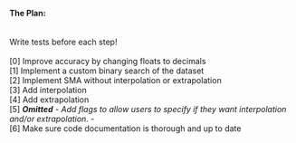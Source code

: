 <b>The Plan:</b><br />
<br />
<br />
Write tests before each step!<br />
<br />
[0] Improve accuracy by changing floats to decimals<br />
[1] Implement a custom binary search of the dataset<br />
[2] Implement SMA without interpolation or extrapolation<br />
[3] Add interpolation<br />
[4] Add extrapolation<br />
[5] <i><b>Omitted</b> - Add flags to allow users to specify if they want interpolation and/or extrapolation.</i> - <br />
[6] Make sure code documentation is thorough and up to date<br />